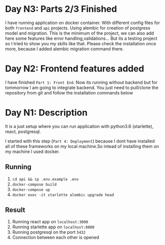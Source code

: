 # Day N3: Parts 2/3 Finished

I have running application on docker container. With different config files for both `frontend` and `api` projects. Using alembic for creation of postgress model and migration. This is the minimum of the project, we can also add here some features like error handling,validations... But its a testing project so I tried to show you my skills like that. Please check the installation once more, because I added alembic migration command there.  


# Day N2: Frontend features added

I have finished `Part 1: Front End`. Now its running without backend but for tommorrow I am going to integrate backend. You just need to pull/clone the repository from git and follow the installation commands below 


# Day N1: Description

It is a just setup where you can run application with python3.6 (starlette), react, postgresql. 

I started with this step (`Part 4: Deployment`) because I dont have installed all of these frameworks on my local machine.So intead of installing them on my machine I used docker.


## Running
1. `cd api && cp .env.example .env`
2. `docker-compose build`
3. `docker-compose up`
4. `docker exec -it starlette alembic upgrade head`

## Result
1. Running react app on `localhost:3000`
2. Running starlette app on `localhost:8000`
3. Running postgresql on the port `5432`
4. Connection between each other is opened
